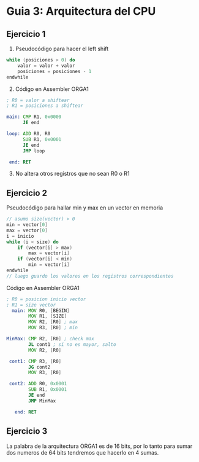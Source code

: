 # Guia 3: Arquitectura del CPU

## Ejercicio 1
1. Pseudocódigo para hacer el left shift
```cpp
while (posiciones > 0) do
    valor = valor + valor
    posiciones = posiciones - 1
endwhile
```

2. Código en Assembler ORGA1

```asm
; R0 = valor a shiftear
; R1 = posiciones a shiftear

main: CMP R1, 0x0000
      JE end

loop: ADD R0, R0
      SUB R1, 0x0001
      JE end
      JMP loop

 end: RET
```

3. No altera otros registros que no sean R0 o R1

## Ejercicio 2
Pseudocódigo para hallar min y max en un vector en memoria
```cpp
// asumo size(vector) > 0
min = vector[0]
max = vector[0]
i = inicio
while (i < size) do
    if (vector[i] > max)
        max = vector[i]
    if (vector[i] < min)
        min = vector[i]
endwhile
// luego guardo los valores en los registros correspondientes
```

Código en Assembler ORGA1

```asm
; R0 = posicion inicio vector
; R1 = size vector
  main: MOV R0, [BEGIN]
        MOV R1, [SIZE]
        MOV R2, [R0] ; max
        MOV R3, [R0] ; min

MinMax: CMP R2, [R0] ; check max
        JL cont1 ; si no es mayor, salto
        MOV R2, [R0]

 cont1: CMP R3, [R0]
        JG cont2
        MOV R3, [R0]

 cont2: ADD R0, 0x0001
        SUB R1, 0x0001
        JE end
        JMP MinMax

   end: RET
```

## Ejercicio 3

La palabra de la arquitectura ORGA1 es de 16 bits, por lo tanto para sumar dos numeros de 64 bits tendremos que hacerlo en 4 sumas.
